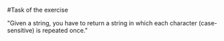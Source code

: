 #Task of the exercise

"Given a string, you have to return a string in which each character (case-sensitive) is repeated once."